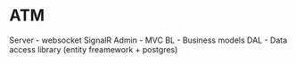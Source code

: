 # ATM

Server - websocket SignalR
Admin - MVC
BL - Business models
DAL - Data access library (entity freamework + postgres)
